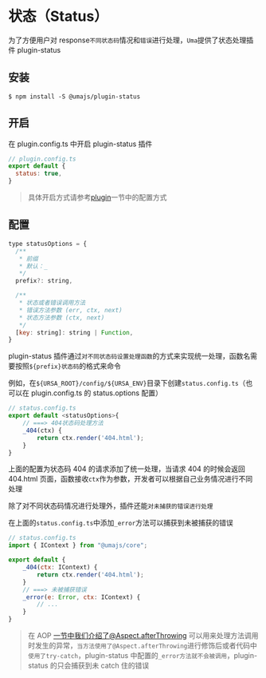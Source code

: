 # 状态（Status）

为了方便用户对 response`不同状态码`情况和`错误`进行处理，`Uma`提供了状态处理插件 plugin-status

## 安装

```shell
$ npm install -S @umajs/plugin-status
```

## 开启

在 plugin.config.ts 中开启 plugin-status 插件

```javascript
// plugin.config.ts
export default {
  status: true,
}
```

> 具体开启方式请参考[plugin](../基础功能/Plugin.md)一节中的配置方式

## 配置

```js
type statusOptions = {
  /**
   * 前缀
   * 默认：_
   */
  prefix?: string,

  /**
   * 状态或者错误调用方法
   * 错误方法参数 (err, ctx, next)
   * 状态方法参数 (ctx, next)
   */
  [key: string]: string | Function,
}
```

plugin-status 插件通过`对不同状态码设置处理函数`的方式来实现统一处理，函数名需要按照`${prefix}状态码`的格式来命令

例如，在`${URSA_ROOT}/config/${URSA_ENV}`目录下创建`status.config.ts`（也可以在 plugin.config.ts 的 status.options 配置）

```javascript
// status.config.ts
export default <statusOptions>{
    // ===> 404状态码处理方法
    _404(ctx) {
        return ctx.render('404.html');
    }
}
```

上面的配置为状态码 404 的请求添加了统一处理，当请求 404 的时候会返回 404.html 页面，函数接收`ctx`作为参数，开发者可以根据自己业务情况进行不同处理

除了对不同状态码情况进行处理外，插件还能`对未捕获的错误进行处理`

在上面的`status.config.ts`中添加`_error`方法可以捕获到未被捕获的错误

```javascript
// status.config.ts
import { IContext } from "@umajs/core";

export default {
    _404(ctx: IContext) {
        return ctx.render('404.html');
    }
    // ===> 未被捕获错误
    _error(e: Error, ctx: IContext) {
        // ...
    }
}
```

> 在 AOP 一节中我们介绍了@Aspect.afterThrowing 可以用来处理方法调用时发生的异常，`当方法使用了@Aspect.afterThrowing`进行修饰后或者代码中`使用了try-catch`，plugin-status 中配置的`_error方法就不会被调用`，plugin-status 的只会捕获到未 catch 住的错误
